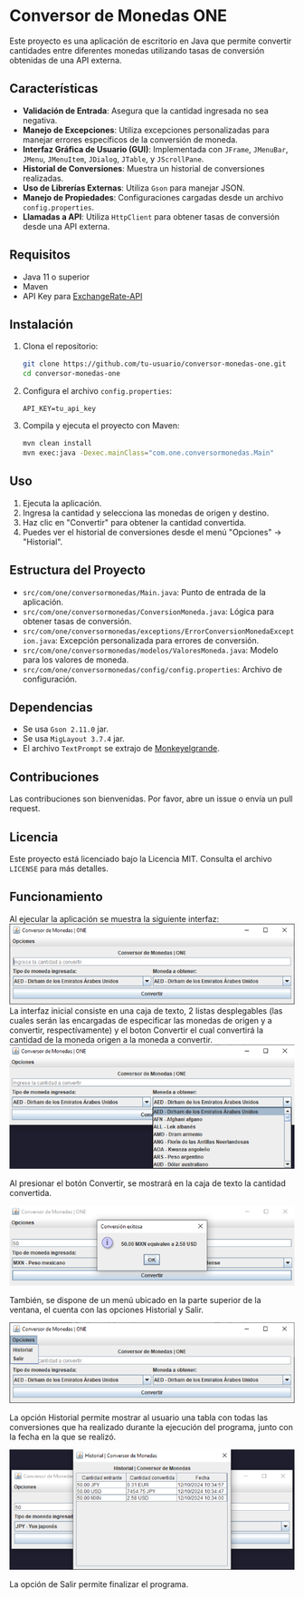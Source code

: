 # Conversor de Monedas ONE

Este proyecto es una aplicación de escritorio en Java que permite convertir cantidades entre diferentes monedas utilizando tasas de conversión obtenidas de una API externa.

## Características

- **Validación de Entrada**: Asegura que la cantidad ingresada no sea negativa.
- **Manejo de Excepciones**: Utiliza excepciones personalizadas para manejar errores específicos de la conversión de moneda.
- **Interfaz Gráfica de Usuario (GUI)**: Implementada con `JFrame`, `JMenuBar`, `JMenu`, `JMenuItem`, `JDialog`, `JTable`, y `JScrollPane`.
- **Historial de Conversiones**: Muestra un historial de conversiones realizadas.
- **Uso de Librerías Externas**: Utiliza `Gson` para manejar JSON.
- **Manejo de Propiedades**: Configuraciones cargadas desde un archivo `config.properties`.
- **Llamadas a API**: Utiliza `HttpClient` para obtener tasas de conversión desde una API externa.

## Requisitos

- Java 11 o superior
- Maven
- API Key para [ExchangeRate-API](https://www.exchangerate-api.com/)

## Instalación

1. Clona el repositorio:
    ```sh
    git clone https://github.com/tu-usuario/conversor-monedas-one.git
    cd conversor-monedas-one
    ```

2. Configura el archivo `config.properties`:
    ```properties
    API_KEY=tu_api_key
    ```

3. Compila y ejecuta el proyecto con Maven:
    ```sh
    mvn clean install
    mvn exec:java -Dexec.mainClass="com.one.conversormonedas.Main"
    ```

## Uso

1. Ejecuta la aplicación.
2. Ingresa la cantidad y selecciona las monedas de origen y destino.
3. Haz clic en "Convertir" para obtener la cantidad convertida.
4. Puedes ver el historial de conversiones desde el menú "Opciones" -> "Historial".

## Estructura del Proyecto

- `src/com/one/conversormonedas/Main.java`: Punto de entrada de la aplicación.
- `src/com/one/conversormonedas/ConversionMoneda.java`: Lógica para obtener tasas de conversión.
- `src/com/one/conversormonedas/exceptions/ErrorConversionMonedaException.java`: Excepción personalizada para errores de conversión.
- `src/com/one/conversormonedas/modelos/ValoresMoneda.java`: Modelo para los valores de moneda.
- `src/com/one/conversormonedas/config/config.properties`: Archivo de configuración.

## Dependencias

- Se usa `Gson 2.11.0` jar.
- Se usa `MigLayout 3.7.4` jar.
- El archivo `TextPrompt` se extrajo de [Monkeyelgrande](https://youtu.be/PP-hBgaI8_A?si=sCxv_cs22t5NKpK3).

## Contribuciones

Las contribuciones son bienvenidas. Por favor, abre un issue o envía un pull request.

## Licencia

Este proyecto está licenciado bajo la Licencia MIT. Consulta el archivo `LICENSE` para más detalles.

## Funcionamiento
Al ejecular la aplicación se muestra la siguiente interfaz:
![Imagen 1](imgsReadme/img1.png)
La interfaz inicial consiste en una caja de texto, 2 listas desplegables (las cuales serán las encargadas de especificar las monedas de origen y a convertir, respectívamente) y el boton Convertir el cual convertirá la cantidad de la moneda origen a la moneda a convertir.
![Imagen 2](imgsReadme/img2.png)

Al presionar el botón Convertir, se mostrará en la caja de texto la cantidad convertida.

![Imagen 3](imgsReadme/img4.png)

También, se dispone de un menú ubicado en la parte superior de la ventana, el cuenta con las opciones Historial y Salir.

![Imagen 4](imgsReadme/img3.png)

La opción Historial permite mostrar al usuario una tabla con todas las conversiones que ha realizado durante la ejecución del programa, junto con la fecha en la que se realizó.

![Imagen 5](imgsReadme/img5.png)

La opción de Salir permite finalizar el programa.
